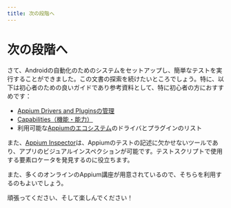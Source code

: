 ```yaml
---
title: 次の段階へ
---
```


# 次の段階へ

<!-- Now that you've successfully set up your system for Android automation and run a simple test,
you'll want to continue exploring this documentation. In particular, these are good guides and
reference materials especially for beginners:

- [Managing Appium Drivers and Plugins](../guides/managing-exts.md)
- [Capabilities](../guides/caps.md)
- The list of available [Drivers and Plugins](../ecosystem/index.md)

You'll also find that the [Appium Inspector](https://github.com/appium/appium-inspector) is an
indispensable tool for use in Appium test-writing, as it enables visual inspection of apps and
helps you to discover element locators for use in your test scripts.

You might also take advantage of one of the many online Appium courses available to you.

Good luck and have fun! -->

さて、Androidの自動化のためのシステムをセットアップし、簡単なテストを実行することができました。この文書の探索を続けたいところでしょう。特に、以下は初心者のための良いガイドであり参考資料として、特に初心者の方におすすめです：

- [Appium Drivers and Pluginsの管理](../guides/managing-exts.md)
- [Capabilities（機能・能力）](../guides/caps.md)
- 利用可能な[Appiumのエコシステム](../ecosystem/index.md)のドライバとプラグインのリスト

また、[Appium Inspector](https://github.com/appium/appium-inspector)は、Appiumのテストの記述に欠かせないツールであり、アプリのビジュアルインスペクションが可能です。テストスクリプトで使用する要素ロケータを発見するのに役立ちます。

また、多くのオンラインのAppium講座が用意されているので、そちらを利用するのもよいでしょう。

頑張ってください、そして楽しんでください！
